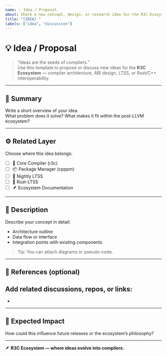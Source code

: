 ```yaml
---
name: 💡 Idea / Proposal
about: Share a new concept, design, or research idea for the R3C Ecosystem
title: "[IDEA] "
labels: ["idea", "discussion"]
---
```


# 💡 Idea / Proposal

> “Ideas are the seeds of compilers.”  
> Use this template to propose or discuss new ideas for the **R3C Ecosystem** — compiler architecture, ABI design, LTSS, or Rust/C++ interoperability.

---

## 🧭 Summary
Write a short overview of your idea.  
What problem does it solve? What makes it fit within the post-LLVM ecosystem?

---

## ⚙️ Related Layer
Choose where this idea belongs:
- [ ] 🧱 Core Compiler (r3c)
- [ ] 📦 Package Manager (cpppm)
- [ ] 🌙 Nightly LTSS
- [ ] 🦀 Rust-LTSS
- [ ] 🪶 Ecosystem Documentation

---

## 🧩 Description
Describe your concept in detail:  
- Architecture outline  
- Data flow or interface  
- Integration points with existing components  

> Tip: You can attach diagrams or pseudo-code.

---

## 🔗 References (optional)
Add related discussions, repos, or links:  
-  
-  

---

## 📅 Expected Impact
How could this influence future releases or the ecosystem’s philosophy?

---

🪶 **R3C Ecosystem — where ideas evolve into compilers.**
